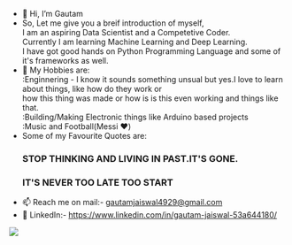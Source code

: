 - 👋 Hi, I’m Gautam
- So, Let me give you a breif introduction of myself,<br>
      I am an aspiring Data Scientist and a Competetive Coder.<br>
      Currently I am learning Machine Learning and Deep Learning.<br>
      I have got good hands on Python Programming Language and some of it's frameworks as well.
- 👀 My Hobbies are:<br>
     :Enginnering - I know it sounds something unsual but yes.I love to learn about things, like how do they work or <br>
     how this thing was made or how is is this even working and things like that.<br>
     :Building/Making Electronic things like Arduino based projects<br>
     :Music and Football(Messi ❤️)<br>
- Some of my Favourite Quotes are:<br>
   ### STOP THINKING AND LIVING IN PAST.IT'S GONE.<br>
   ### IT'S NEVER TOO LATE TOO START<br>
- 📫 Reach me on mail:- gautamjaiswal4929@gmail.com<br>
- 📑 LinkedIn:- https://www.linkedin.com/in/gautam-jaiswal-53a644180/<br>
<img src="https://emerj.com/wp-content/uploads/2018/04/how-to-cut-through-the-artificial-intelligence-hype-three-simple-rules-of-thumb.png">
